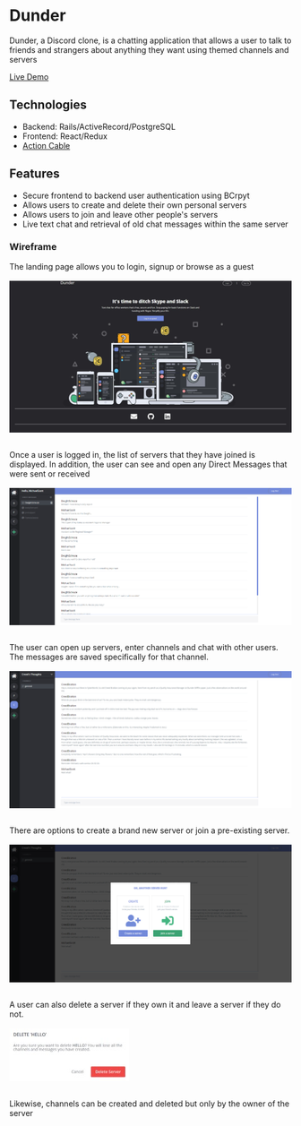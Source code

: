 # Dunder

Dunder, a Discord clone, is a chatting application that allows a user to talk to friends and strangers about anything they want using themed channels and servers

[Live Demo](https://dunder-app.herokuapp.com/#/)

## Technologies
* Backend: Rails/ActiveRecord/PostgreSQL
* Frontend: React/Redux
* [Action Cable](https://github.com/rails/rails/tree/master/actioncable)

## Features
* Secure frontend to backend user authentication using BCrpyt
* Allows users to create and delete their own personal servers
* Allows users to join and leave other people's servers
* Live text chat and retrieval of old chat messages within the same server

### Wireframe
The landing page allows you to login, signup or browse as a guest
<br />
<br />
<img src="./app/assets/images/landing.png" align="center" />
<br />
<br />

Once a user is logged in, the list of servers that they have joined is displayed. In addition, the user can see and open any Direct Messages that were sent or received
<br />
<br />
<img src="./app/assets/images/home.png" align="center" />
<br />
<br />

The user can open up servers, enter channels and chat with other users. The messages are saved specifically for that channel.
<br />
<br />
<img src="./app/assets/images/Channels.png" align="center" />
<br />
<br />

There are options to create a brand new server or join a pre-existing server.
<br />
<br />
<img src="./app/assets/images/create.png" align="center" />
<br />
<br />

A user can also delete a server if they own it and leave a server if they do not.
<br />
<br />
<img src="./app/assets/images/delete.jpg" align="center" />
<br />
<br />

Likewise, channels can be created and deleted but only by the owner of the server




